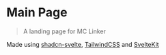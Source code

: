 # Main Page
> A landing page for MC Linker

Made using [shadcn-svelte](https://shadcn-svelte.com), [TailwindCSS](https://tailwindcss.com) and [SvelteKit](https://svelte.dev/docs/kit/introduction)